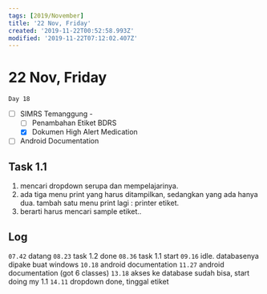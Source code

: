 ```yaml
---
tags: [2019/November]
title: '22 Nov, Friday'
created: '2019-11-22T00:52:58.993Z'
modified: '2019-11-22T07:12:02.407Z'
---
```


# 22 Nov, Friday

`Day 18`

- [ ] SIMRS Temanggung - 
  - [ ] Penambahan Etiket BDRS
  - [X] Dokumen High Alert Medication
- [ ] Android Documentation

## Task 1.1
1. mencari dropdown serupa dan mempelajarinya.
2. ada tiga menu print yang harus ditampilkan, sedangkan yang ada hanya dua. tambah satu menu print lagi : printer etiket.
3. berarti harus mencari sample etiket..

## Log
`07.42` datang
`08.23` task 1.2 done
`08.36` task 1.1 start
`09.16` idle. databasenya dipake buat windows
`10.18` android documentation
`11.27` android documentation (got 6 classes)
`13.18` akses ke database sudah bisa, start doing my 1.1
`14.11` dropdown done, tinggal etiket
